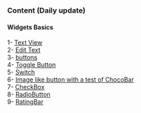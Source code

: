 ### Content (Daily update)
#### Widgets Basics
1- <a href="https://github.com/walidamriou/AndroidExamples/tree/master/Widgets-Basics/1-TextView">Text View</a> </br>
2- <a href="https://github.com/walidamriou/AndroidExamples/tree/master/Widgets-Basics/2-EditText">Edit Text</a> </br>
3- <a href="https://github.com/walidamriou/AndroidExamples/tree/master/Widgets-Basics/3-buttons">buttons</a> </br>
4- <a href="https://github.com/walidamriou/AndroidExamples/tree/master/Widgets-Basics/4-ToggleButton">Toggle Button</a> </br>
5- <a href="https://github.com/walidamriou/AndroidExamples/tree/master/Widgets-Basics/5-Switch">Switch</a> </br>
6- <a href="https://github.com/walidamriou/AndroidExamples/tree/master/Widgets-Basics/6-ImageLikebutton">Image like button with a test of ChocoBar </a> </br>
7- <a href="https://github.com/walidamriou/AndroidExamples/tree/master/Widgets-Basics/7-CheckBox">CheckBox</a> </br>
8- <a href="https://github.com/walidamriou/AndroidExamples/tree/master/Widgets-Basics/8-RadioButton">RadioButton</a> </br>
9- <a href="https://github.com/walidamriou/AndroidExamples/tree/master/Widgets-Basics/9-RatingBar">RatingBar</a> </br>

